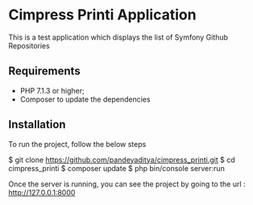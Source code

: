 Cimpress Printi Application
========================

This is a test application which displays the list of Symfony Github Repositories

Requirements
------------

  * PHP 7.1.3 or higher;
  * Composer to update the dependencies

Installation
------------

To run the project, follow the below steps

$ git clone https://github.com/pandeyaditya/cimpress_printi.git
$ cd cimpress_printi
$ composer update
$ php bin/console server:run


Once the server is running, you can see the project by going to the url : http://127.0.0.1:8000  